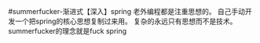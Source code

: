 #summerfucker-渐进式【深入】spring
    老外编程都是注重思想的。
    自己手动开发一个把spring的核心思想复制过来用。
    复杂的永远只有思想而不是技术。
    summerfucker的理念就是fuck spring